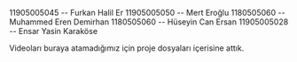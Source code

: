  11905005045  -- Furkan Halil Er
 11905005050  -- Mert Eroğlu
 1180505060   -- Muhammed Eren Demirhan	
 1180505060   -- Hüseyin Can Ersan
 11905005028  -- Ensar Yasin Karaköse 
 
 Videoları buraya atamadığımız için proje dosyaları içerisine attık.
